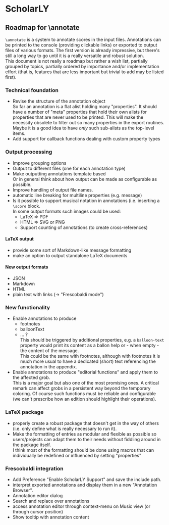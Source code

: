 ScholarLY
=========

Roadmap for \annotate
---------------------

`\annotate` is a system to annotate scores in the input files. Annotations can be printed
to the console (providing clickable links) or exported to output files of various formats.
The first version is already impressive, but there's still a long way to go until it is a 
really versatile and robust solution.  
This document is not really a roadmap but rather a wish list, partially grouped by topics,
partially ordered by importance and/or implementation effort (that is, features that are
less important but trivial to add may be listed first).

### Technical foundation

- Revise the structure of the annotation object  
  So far an annotation is a flat alist holding many "properties". It should have a number
  of "meta" properties that hold their own alists for properties that are never used to be
  printed. This will make the necessity obsolete to filter out so many properties in the
  export routines.  
  Maybe it is a good idea to have *only* such sub-alists as the top-level items.
- Add support for callback functions dealing with custom property types
  
### Output processing

- Improve grouping options
- Output to different files (one for each annotation type)
- Make outputting annotations template based  
  Or in general think about how output can be made as configurable
  as possible.
- Improve handling of output file names.
- automatic line breaking for multiline properties (e.g. message)
- Is it possible to support musical notation in annotations (i.e. 
  inserting a `\score` block.  
  In some output formats such images could be used:  
  - LaTeX => PDF  
  - HTML => SVG or PNG
  - Support counting of annotations (to create cross-references)

#### LaTeX output

- provide some sort of Markdown-like message formatting
- make an option to output standalone LaTeX documents

#### New output formats

- JSON
- Markdown
- HTML
- plain text with links (-> "Frescobaldi mode")

### New functionality

- Enable annotations to produce
  - footnotes
  - balloonText
  - ... ?  
  This should be triggered by additional properties, e.g. a `balloon-text` property would
  print its content as a ballon help or - when empty - the content of the message.  
  This could be the same with footnotes, although with footnotes it is much more
  usual to have a dedicated (short) text referencing the annotation in the appendix.
- Enable annotations to produce "editorial functions" and apply them to the affected grob.  
  This is a major goal but also one of the most promising ones. A critical remark can
  affect grobs in a persistent way beyond the temporary coloring. Of course such functions
  must be reliable and configurable (we can't prescribe how an edition should highlight 
  their operations).

### LaTeX package

- properly create a robust package that doesn't get in the way of others (i.e. only define
  what is really necessary to run it).
- Make the formatting of entries as modular and flexible as possible so users/projects can
  adapt them to their needs without fiddling around in the package itself.  
  I think most of the formatting should be done using macros that can individually be
  redefined or influenced by setting "properties"
  
### Frescobaldi integration

- Add Preference "Enable ScholarLY Support" and save the include path.
- interpret exported annotations and display them in a new "Annotation Browser".
- Annotation editor dialog
- Search and replace over annotations
- access annotation editor through context-menu on Music view (or through cursor position)
- Show tooltip with annotation content
